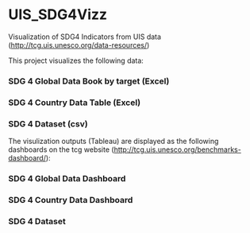 # UIS_SDG4Vizz
Visualization of SDG4 Indicators from UIS data (http://tcg.uis.unesco.org/data-resources/)


This project visualizes the following data:
### SDG 4 Global Data Book by target (Excel)
### SDG 4 Country Data Table (Excel)
### SDG 4 Dataset (csv)

The visulization outputs (Tableau) are displayed as the following dashboards on the tcg website (http://tcg.uis.unesco.org/benchmarks-dashboard/):
### SDG 4 Global Data Dashboard
### SDG 4 Country Data Dashboard
### SDG 4 Dataset 
